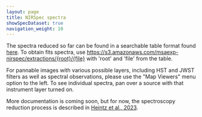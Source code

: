 ```yaml
---
layout: page
title: NIRSpec spectra
showSpecDataset: true
navigation_weight: 10
---
```


The spectra reduced so far can be found in a searchable table format found [here](https://s3.amazonaws.com/msaexp-nirspec/extractions/nirspec_graded.html). To obtain fits spectra, use https://s3.amazonaws.com/msaexp-nirspec/extractions/{root}/{file} with 'root' and 'file' from the table.

For pannable images with various possible layers, including HST and JWST filters as well as spectral observations, please use the "Map Viewers" menu option to the left. To see individual spectra, pan over a source with that instrument layer turned on. 

More documentation is coming soon, but for now, the spectroscopy reduction process is described in [Heintz et al., 2023](https://ui.adsabs.harvard.edu/abs/2023arXiv230600647H/abstract). 
